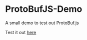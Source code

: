 # ProtoBufJS-Demo
A small demo to test out ProtoBuf.js

Test it out [here](https://rdk1207.github.io/ProtoBufJS-Demo/demo.html)
